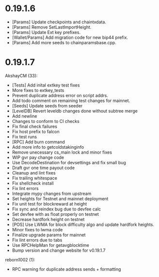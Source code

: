 0.19.1.6
==============

 - [Params] Update checkpoints and chaintxdata.
 - [Params] Remove SetLastImportHeight.
 - [Params] Update Ext key prefixes.
 - [Wallet/Params] Add migration code for new bip44 prefix.
 - [Params] Add more seeds to chainparamsbase.cpp.

0.19.1.7
==============
AkshayCM (33):
- [Tests] Add inital extkey test fixes
- More fixes to extkey_tests
- Prevent duplicate address error on script addrs.
- Add todo comment on remaining test changes for mainnet.
- [Seeds] Update seeds from seeder
- [LevelDB] Revert leveldb changes done without subtree merge
- Add newline
- Changes to conform to CI checks
- Fix final check failures
- Fix host prefix to falcon
- Fix test runs
- [RPC] Add burn command
- Add more info to getcoldstakinginfo
- Remove unecessary cs_main lock and minor fixes
- WIP gvr pay change code
- Use DecodeDestination for devsettings and fix small bug
- Draft gvr one time payout code
- Cleanup and lint fixes
- Fix trailing whitespace
- Fix shellcheck install
- Fix lint errors
- Integrate mypy changes from upstream
- Set heights for Testnet and mainnet deployment
- Fix unit test for blockreward at height
- Fix sync and reindex bug due to devfee calc
- Set devfee with as float properly on testnet
- Decrease hardfork height on testnet
- [POS] Use LWMA for block difficulty algo and update hardfork heights.
- Minor fixes to lwma code
- Finalize upgrade params for mainnet
- Fix lint errors due to tabs
- Use RPCHelpMan for getavgblocktime
- Bump version and change website for v0.19.1.7

reborn1002 (1):
- RPC warning for duplicate address sends + formatting